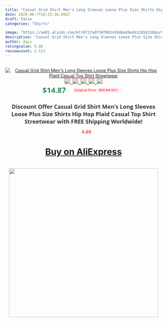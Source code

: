 ```yaml
---
title: "Casual Grid Shirt Men's Long Sleeves Loose Plus Size Shirts Hip Hop Plaid Casual Top Shirt Streetwear"
date: 2020-06-7T10:33:36.892Z
draft: false
categories: "Shirts"

image: "https://ae01.alicdn.com/kf/H717ad759f06343b08a20ebb12d1633b8a/Casual-Grid-Shirt-Men-s-Long-Sleeves-Loose-Plus-Size-Shirts-Hip-Hop-Plaid-Casual-Top.jpg"
description: "Casual Grid Shirt Men's Long Sleeves Loose Plus Size Shirts Hip Hop Plaid Casual Top Shirt Streetwear"
author: Agus
ratingvalue: 4.86
reviewcount: 2.111
---
```

<br>
<div style="text-align: center;">
<a href="https://s.click.aliexpress.com/e/_9jUC4l" target="_blank" rel="nofollow noopener noreferrer"><img alt="Casual Grid Shirt Men's Long Sleeves Loose Plus Size Shirts Hip Hop Plaid Casual Top Shirt Streetwear" class="magnifier-image" src="https://ae01.alicdn.com/kf/H717ad759f06343b08a20ebb12d1633b8a/Casual-Grid-Shirt-Men-s-Long-Sleeves-Loose-Plus-Size-Shirts-Hip-Hop-Plaid-Casual-Top.jpg_640x640.jpg">
<br>
<img style="border:1px solid salmon" src="https://ae01.alicdn.com/kf/H717ad759f06343b08a20ebb12d1633b8a/Casual-Grid-Shirt-Men-s-Long-Sleeves-Loose-Plus-Size-Shirts-Hip-Hop-Plaid-Casual-Top.jpg_120x120.jpg">&nbsp;&nbsp;<img style="border:1px solid salmon" src="https://ae01.alicdn.com/kf/Hd5c72d73a6d34e0684d9943edfba3303j/Casual-Grid-Shirt-Men-s-Long-Sleeves-Loose-Plus-Size-Shirts-Hip-Hop-Plaid-Casual-Top.jpg_120x120.jpg">&nbsp;&nbsp;<img style="border:1px solid salmon" src="https://ae01.alicdn.com/kf/H3978572d393f48559879ba96f215f175j/Casual-Grid-Shirt-Men-s-Long-Sleeves-Loose-Plus-Size-Shirts-Hip-Hop-Plaid-Casual-Top.jpg_120x120.jpg">&nbsp;&nbsp;<img style="border:1px solid salmon" src="https://ae01.alicdn.com/kf/H79202efa7228413dbd10ff62d28a9259s/Casual-Grid-Shirt-Men-s-Long-Sleeves-Loose-Plus-Size-Shirts-Hip-Hop-Plaid-Casual-Top.jpg_120x120.jpg">&nbsp;&nbsp;<img style="border:1px solid salmon" src="https://ae01.alicdn.com/kf/H7a9531de375c4a2e94dc4071eae177e7I/Casual-Grid-Shirt-Men-s-Long-Sleeves-Loose-Plus-Size-Shirts-Hip-Hop-Plaid-Casual-Top.jpg_120x120.jpg"></a></div><br0>
<div style="text-align: center;"><span style="background-color: white; border: 0px; box-sizing: border-box; color: seagreen; display: inline-block; font-family: &quot;open sans&quot; , &quot;arial&quot; , &quot;helvetica&quot; , sans-serif , &quot;heiti&quot;; font-size: 24px; font-stretch: inherit; font-weight: 700; line-height: inherit; margin: 0px 10px 0px 0px; padding: 0px; vertical-align: middle;">$14.87 </span>
<span style="background: rgb(255 , 241 , 241); border-radius: 3px; border: 0px; box-sizing: border-box; color: #ff4747; display: inline-block; font-family: inherit; font-size: 12px; font-stretch: inherit; font-style: inherit; font-variant: inherit; font-weight: 600; line-height: inherit; margin: 0px; padding: 2px 5px; transform: scale(0.9); vertical-align: middle;">Original Price : <b style="text-decoration: line-through;">$21.24 </b> 30%&nbsp;&nbsp;</span></div>
<h1 style="color: #333333; display: inline-block; font-family: &quot;open sans&quot; , &quot;arial&quot; , &quot;helvetica&quot; , sans-serif , &quot;heiti&quot;; font-size: 18px; font-stretch: inherit; font-weight: 700; text-align: center;">Discount Offer Casual Grid Shirt Men's Long Sleeves Loose Plus Size Shirts Hip Hop Plaid Casual Top Shirt Streetwear with FREE Shipping Worldwide!</h1>
<div style="color: #ff4747; text-align: center;">
<img src="https://4.bp.blogspot.com/-M0ZcTcb-5uY/XleCXlxnR4I/AAAAAAAAAEc/OrjgMkXV1oMQFaCRZj5HQwOCBcu3w1FegCPcBGAYYCw/s1600/star.png" style="height: 15px;">&nbsp;<b>4.86</b></div>
<div class="button_cont" align="center"><a class="buynow_a" href="https://s.click.aliexpress.com/e/_9jUC4l" target="_blank" rel="nofollow noopener noreferrer"><H1>Buy on AliExpress</H1></a></div><br>
<div class="separator" style="clear: both; text-align: center;">
<img src="https://lh3.googleusercontent.com/-pTy5HemUv9M/XlePHvY0dAI/AAAAAAAAAE4/0nX5iRUoIWY8eMW9Dpxeirr157OZliDIgCLcBGAsYHQ/s1600/badge.gif" width="480">
</div>
